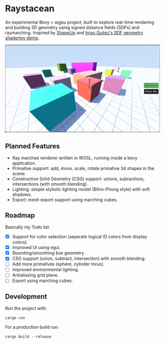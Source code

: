 # Raystacean

An experimental Bevy + wgpu project, built to explore real-time rendering and 
building 3D geometry using signed distance fields (SDFs) and raymarching. 
Inspired by [ShapeUp](https://github.com/danielchasehooper/ShapeUp-public) and [Inigo Quilez's SDF geometry shadertoy demo](https://www.shadertoy.com/view/Xds3zN).

![A Sample Rendered Scene](images/demo-scene.png)

## Planned Features
- Ray marched renderer written in WGSL, running inside a bevy application.
- Primative support: add, move, scale, rotate primative 3d shapes in the scene.
- Constructive Solid Geometry (CSG) support: unions, subractions, intersections 
(with smooth blending).
- Lighting: simple stylistic lighting model (Blinn-Phong style) with soft shadows.
- Export: mesh export support using marching cubes.

## Roadmap
Basically my Todo list.

- [x] Support for color selection (seperate logical ID colors from display colors).
- [x] Improved UI using egui.
- [x] Rounding/smoothing box geometry.
- [x] CSG support (union, subtract, intersection) with smooth blending.
- [ ] Add more primatives (sphere, cylinder torus).
- [ ] Improved environmental lighting.
- [ ] Antialiasing grid plane.
- [ ] Export using marching cubes.

## Development

Run the project with:

```
cargo run
```

For a production build run:

```
cargo build --release
```

